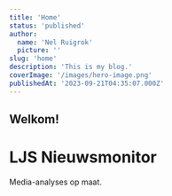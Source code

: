 ```yaml
---
title: 'Home'
status: 'published'
author:
  name: 'Nel Ruigrok'
  picture: ''
slug: 'home'
description: 'This is my blog.'
coverImage: '/images/hero-image.png'
publishedAt: '2023-09-21T04:35:07.000Z'
---
```


## Welkom!

# LJS Nieuwsmonitor

Media-analyses op maat.

